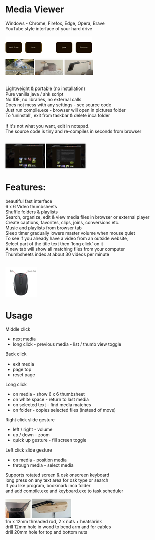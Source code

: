
# Media Viewer<br>
Windows - Chrome, Firefox, Edge, Opera, Brave<br>
YouTube style interface of your hard drive<br><br>
<img src="screens/overview2.png" width="55%"><br>
<img src="screens/computer arm 5.jpg" width="18%"> <img src="screens/computer arm 2.jpg" width="18%"> <img src="screens/computer arm 1.jpg" width="18%"><br><br>

Lightweight & portable (no installation)<br>
Pure vanilla java / ahk script<br>
No IDE, no libraries, no external calls<br> 
Does not mess with any settings - see source code<br>
Just run compile.exe - browser will open in pictures folder<br>
To 'uninstall', exit from taskbar & delete inca folder<br><br>
If it's not what you want, edit in notepad.<br>
The source code is tiny and re-compiles in seconds from browser<br><br>

<img src="screens/Screen 1.jpg" width="25%"> <img src="screens/Screen 2.jpg" width="25%"><br>

# Features:<br>
beautiful fast interface<br>
6 x 6 Video thumbsheets<br>
Shuffle folders & playlists<br>
Search, organize, edit & view media files in browser or external player<br>
Create captions, favorites, clips, joins, conversions etc.<br>
Music and playlists from browser tab<br>
Sleep timer gradually lowers master volume when mouse quiet<br>
To see if you already have a video from an outside website,<br>
Select part of the title text then 'long click' on it<br>
A new tab will show all matching files from your computer<br>
Thumbsheets index at about 30 videos per minute<br><br>

<img src="screens/mouse.jpg" width="20%"/>

# Usage

Middle click
- next media
- long click - previous media - list / thumb view toggle

Back click
- exit media
- page top
- reset page

Long click
- on media - show 6 x 6 thumbsheet
- on white space - return to last media
- on selected text - find media matches
- on folder - copies selected files (instead of move)

Right click slide gesture
- left / right - volume
- up / down - zoom
- quick up gesture - fill screen toggle

Left click slide gesture
- on media - position media
- through media - select media

Supports rotated screen & osk onscreen keyboard<br>
long press on any text area for osk type or search<br>
If you like program, bookmark inca folder<br>
and add compile.exe and keyboard.exe to task scheduler<br><br>
<img src="screens/computer arm 3.jpg" width="15.9%">   <img src="screens/computer arm 4.jpg" width="25%"><br>
1m x 12mm threaded rod, 2 x nuts + heatshrink<br>
drill 12mm hole in wood to bend arm and for cables<br>
drill 20mm hole for top and bottom nuts<br><br>


